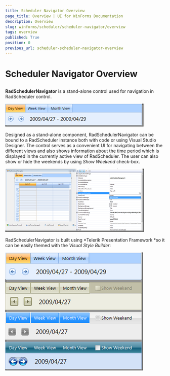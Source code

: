```yaml
---
title: Scheduler Navigator Overview
page_title: Overview | UI for WinForms Documentation
description: Overview
slug: winforms/scheduler/scheduler-navigator/overview
tags: overview
published: True
position: 0
previous_url: scheduler-scheduler-navigator-overview
---
```


# Scheduler Navigator Overview



## 

__RadSchedulerNavigator__ is a stand-alone control used for navigation in RadScheduler control. 

![scheduler-scheduler-navigator-overview 001](images/scheduler-scheduler-navigator-overview001.png)

Designed as a stand-alone component, RadSchedulerNavigator can be bound to a RadScheduler instance both with code or using Visual Studio Designer. The control serves as a convenient UI for navigating between the different views and also shows information about the time period which is displayed in the currently active view of RadScheduler. The user can also show or hide the weekends by using *Show Weekend* check-box.

![scheduler-scheduler-navigator-overview 002](images/scheduler-scheduler-navigator-overview002.png)

RadSchedulerNavigator is built using *Telerik Presentation Framework *so it can be easily themed with the *Visual Style Builder*:

![scheduler-scheduler-navigator-overview 003](images/scheduler-scheduler-navigator-overview003.png)
